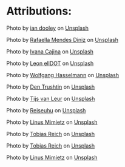 # Attributions:

Photo by <a href="https://unsplash.com/@sadswim?utm_content=creditCopyText&utm_medium=referral&utm_source=unsplash">ian dooley</a> on <a href="https://unsplash.com/photos/man-standing-near-white-wall-d1UPkiFd04A?utm_content=creditCopyText&utm_medium=referral&utm_source=unsplash">Unsplash</a>

Photo by <a href="https://unsplash.com/@rafaelladiniz?utm_content=creditCopyText&utm_medium=referral&utm_source=unsplash">Rafaella Mendes Diniz</a> on <a href="https://unsplash.com/photos/woman-holding-heft-long-blonde-hair-et_78QkMMQs?utm_content=creditCopyText&utm_medium=referral&utm_source=unsplash">Unsplash</a>

Photo by <a href="https://unsplash.com/@von_co?utm_content=creditCopyText&utm_medium=referral&utm_source=unsplash">Ivana Cajina</a> on <a href="https://unsplash.com/photos/man-leaning-on-brown-wall-_7LbC5J-jw4?utm_content=creditCopyText&utm_medium=referral&utm_source=unsplash">Unsplash</a>

Photo by <a href="https://unsplash.com/@elldotphotography?utm_content=creditCopyText&utm_medium=referral&utm_source=unsplash">Leon ellDOT</a> on <a href="https://unsplash.com/photos/woman-wearing-black-shirt-standing-in-front-of-red-wall-f6HbVnGtNnY?utm_content=creditCopyText&utm_medium=referral&utm_source=unsplash">Unsplash</a>

Photo by <a href="https://unsplash.com/@wolfgang_hasselmann?utm_content=creditCopyText&utm_medium=referral&utm_source=unsplash">Wolfgang Hasselmann</a> on <a href="https://unsplash.com/photos/dessert-field-pVr6wvUneMk?utm_content=creditCopyText&utm_medium=referral&utm_source=unsplash">Unsplash</a>

Photo by <a href="https://unsplash.com/@dentrushtin?utm_content=creditCopyText&utm_medium=referral&utm_source=unsplash">Den Trushtin</a> on <a href="https://unsplash.com/photos/brown-rock-formation-under-white-sky-during-daytime-m-ZRTeB3vjk?utm_content=creditCopyText&utm_medium=referral&utm_source=unsplash">Unsplash</a>

Photo by <a href="https://unsplash.com/@tijsvl?utm_content=creditCopyText&utm_medium=referral&utm_source=unsplash">Tijs van Leur</a> on <a href="https://unsplash.com/photos/brown-field-at-daytime-9bd6LStI8ug?utm_content=creditCopyText&utm_medium=referral&utm_source=unsplash">Unsplash</a>

Photo by <a href="https://unsplash.com/@reiseuhu?utm_content=creditCopyText&utm_medium=referral&utm_source=unsplash">Reiseuhu</a> on <a href="https://unsplash.com/photos/landscape-photograph-of-rocky-mountain-J0003Z8MxBw?utm_content=creditCopyText&utm_medium=referral&utm_source=unsplash">Unsplash</a>

Photo by <a href="https://unsplash.com/@linusmimietz?utm_content=creditCopyText&utm_medium=referral&utm_source=unsplash">Linus Mimietz</a> on <a href="https://unsplash.com/photos/blue-painted-tower-yZY5iALvoJQ?utm_content=creditCopyText&utm_medium=referral&utm_source=unsplash">Unsplash</a>

Photo by <a href="https://unsplash.com/@electerious?utm_content=creditCopyText&utm_medium=referral&utm_source=unsplash">Tobias Reich</a> on <a href="https://unsplash.com/photos/a-street-with-buildings-on-both-sides-MjLJgolL0bM?utm_content=creditCopyText&utm_medium=referral&utm_source=unsplash">Unsplash</a>

Photo by <a href="https://unsplash.com/@electerious?utm_content=creditCopyText&utm_medium=referral&utm_source=unsplash">Tobias Reich</a> on <a href="https://unsplash.com/photos/a-body-of-water-with-buildings-along-it-HVoxuKBGwgc?utm_content=creditCopyText&utm_medium=referral&utm_source=unsplash">Unsplash</a>

Photo by <a href="https://unsplash.com/@linusmimietz?utm_content=creditCopyText&utm_medium=referral&utm_source=unsplash">Linus Mimietz</a> on <a href="https://unsplash.com/photos/architectural-photography-of-brown-and-black-house-pOIS-H82giE?utm_content=creditCopyText&utm_medium=referral&utm_source=unsplash">Unsplash</a>
  